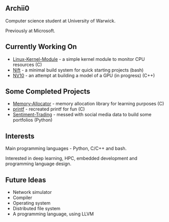 ## Archii0
Computer science student at University of Warwick.

Previously at Microsoft.

## Currently Working On
- [Linux-Kernel-Module](https://github.com/Archii0/Linux-Kernel-Module) - a simple kernel module to monitor CPU resources (C)
- [Nift](https://github.com/Archii0/nift) - a minimal build system for quick starting projects (bash)
- [NV10](https://github.com/Archii0/NV10) - an attempt at building a model of a GPU (in progress) (C++)

## Some Completed Projects
- [Memory-Allocator](https://github.com/Archii0/memory-allocator) - memory allocation library for learning purposes (C)
- [printf](https://github.com/Archii0/printf) - recreated printf for fun (C)
- [Sentiment-Trading](https://github.com/Archii0/sentiment-trading) - messed with social media data to build some portfolios (Python) 

## Interests
Main programming languages - Python, C/C++ and bash.

Interested in deep learning, HPC, embedded development and programming language design.

## Future Ideas
- Network simulator
- Compiler
- Operating system
- Distributed file system
- A programming language, using LLVM
